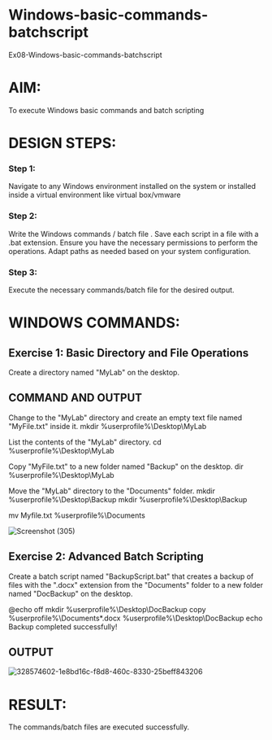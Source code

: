 # Windows-basic-commands-batchscript
Ex08-Windows-basic-commands-batchscript

# AIM:
To execute Windows basic commands and batch scripting

# DESIGN STEPS:

### Step 1:

Navigate to any Windows environment installed on the system or installed inside a virtual environment like virtual box/vmware 

### Step 2:

Write the Windows commands / batch file . Save each script in a file with a .bat extension. Ensure you have the necessary permissions to perform the operations. Adapt paths as needed based on your system configuration.
### Step 3:

Execute the necessary commands/batch file for the desired output. 




# WINDOWS COMMANDS:
## Exercise 1: Basic Directory and File Operations

Create a directory named "MyLab" on the desktop.


## COMMAND AND OUTPUT
Change to the "MyLab" directory and create an empty text file named "MyFile.txt" inside it. mkdir %userprofile%\Desktop\MyLab

List the contents of the "MyLab" directory. cd %userprofile%\Desktop\MyLab

Copy "MyFile.txt" to a new folder named "Backup" on the desktop. dir %userprofile%\Desktop\MyLab

Move the "MyLab" directory to the "Documents" folder. mkdir %userprofile%\Desktop\Backup mkdir %userprofile%\Desktop\Backup

mv Myfile.txt %userprofile%\Documents


![Screenshot (305)](https://github.com/user-attachments/assets/a192760b-173d-47b7-bf28-6de1742768ac)



## Exercise 2: Advanced Batch Scripting

Create a batch script named "BackupScript.bat" that creates a backup of files with the ".docx" extension from the "Documents" folder to a new folder named "DocBackup" on the desktop.

@echo off mkdir %userprofile%\Desktop\DocBackup copy %userprofile%\Documents*.docx %userprofile%\Desktop\DocBackup echo Backup completed successfully!



## OUTPUT

![328574602-1e8bd16c-f8d8-460c-8330-25beff843206](https://github.com/user-attachments/assets/27439c4b-3be2-4db4-bbcd-7c46ca88c3fc)





# RESULT:
The commands/batch files are executed successfully.

